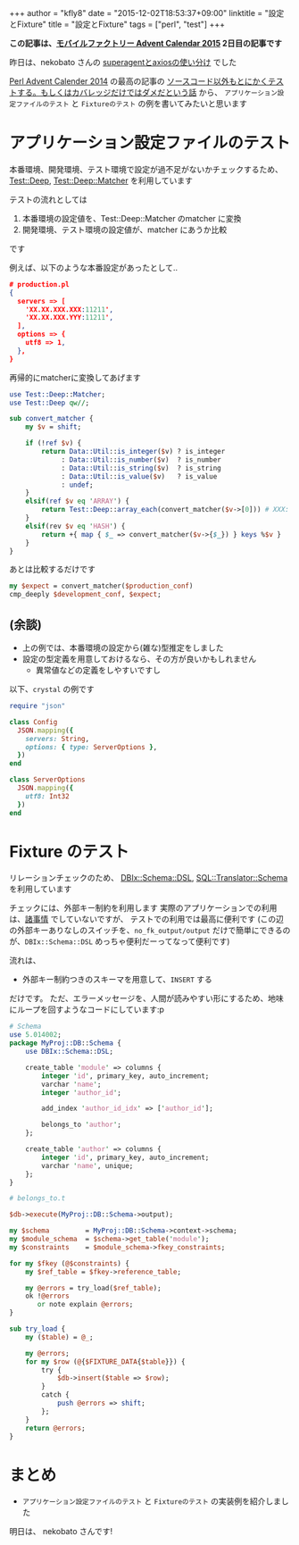+++
author = "kfly8"
date = "2015-12-02T18:53:37+09:00"
linktitle = "設定とFixture"
title = "設定とFixture"
tags = ["perl", "test"]
+++


**この記事は、[モバイルファクトリー Advent Calendar 2015](http://qiita.com/advent-calendar/2015/mobilefactory) 2日目の記事です**

昨日は、nekobato さんの [superagentとaxiosの使い分け](http://qiita.com/nekobato/items/0cd3ed1742310f74653c) でした  　


[Perl Advent Calender 2014](http://qiita.com/advent-calendar/2014/perl) の最高の記事の
[ソースコード以外もとにかくテストする。もしくはカバレッジだけではダメだという話](http://www.songmu.jp/riji/entry/2014-12-25-test-anything.html) から、
`アプリケーション設定ファイルのテスト` と `Fixtureのテスト` の例を書いてみたいと思います



# アプリケーション設定ファイルのテスト

本番環境、開発環境、テスト環境で設定が過不足がないかチェックするため、
[Test::Deep](https://metacpan.org/pod/Test%3A%3ADeep), [Test::Deep::Matcher](https://metacpan.org/pod/Test%3A%3ADeep%3A%3AMatcher) を利用しています


テストの流れとしては

1.  本番環境の設定値を、Test::Deep::Matcher のmatcher に変換
1.  開発環境、テスト環境の設定値が、matcher にあうか比較

です


例えば、以下のような本番設定があったとして..

```json
# production.pl
{
  servers => [
    'XX.XX.XXX.XXX:11211',
    'XX.XX.XXX.YYY:11211',
  ],
  options => {
    utf8 => 1,
  },
}
```

再帰的にmatcherに変換してあげます
```perl
use Test::Deep::Matcher;
use Test::Deep qw//;

sub convert_matcher {
    my $v = shift;

    if (!ref $v) {
        return Data::Util::is_integer($v) ? is_integer
             : Data::Util::is_number($v)  ? is_number
             : Data::Util::is_string($v)  ? is_string
             : Data::Util::is_value($v)   ? is_value
             : undef;
    }
    elsif(ref $v eq 'ARRAY') {
        return Test::Deep::array_each(convert_matcher($v->[0])) # XXX: 仮定
    }
    elsif(rev $v eq 'HASH') {
        return +{ map { $_ => convert_matcher($v->{$_}) } keys %$v }
    }
}
```

あとは比較するだけです
```perl
my $expect = convert_matcher($production_conf)
cmp_deeply $development_conf, $expect;
```

## (余談)

- 上の例では、本番環境の設定から(雑な)型推定をしました
- 設定の型定義を用意しておけるなら、その方が良いかもしれません
  - 異常値などの定義をしやすいですし

以下、`crystal` の例です

```ruby
require "json"

class Config
  JSON.mapping({
    servers: String,
    options: { type: ServerOptions },
  })
end

class ServerOptions
  JSON.mapping({
    utf8: Int32
  })
end
```

# Fixture のテスト

リレーションチェックのため、
[DBIx::Schema::DSL](https://metacpan.org/pod/DBIx%3A%3ASchema%3A%3ADSL), [SQL::Translator::Schema](https://metacpan.org/pod/SQL%3A%3ATranslator%3A%3ASchema) を利用しています

チェックには、外部キー制約を利用します
実際のアプリケーションでの利用は、[諸事情](http://connpass.com/event/11463/) でしていないですが、
テストでの利用では最高に便利です
(この辺の外部キーありなしのスイッチを、`no_fk_output/output` だけで簡単にできるのが、`DBIx::Schema::DSL` めっちゃ便利だーってなって便利です)



流れは、

- 外部キー制約つきのスキーマを用意して、`INSERT` する

だけです。
ただ、エラーメッセージを、人間が読みやすい形にするため、地味にループを回すようなコードにしています:p


```perl
# Schema
use 5.014002;
package MyProj::DB::Schema {
    use DBIx::Schema::DSL;

    create_table 'module' => columns {
        integer 'id', primary_key, auto_increment;
        varchar 'name';
        integer 'author_id';

        add_index 'author_id_idx' => ['author_id'];

        belongs_to 'author';
    };

    create_table 'author' => columns {
        integer 'id', primary_key, auto_increment;
        varchar 'name', unique;
    };
}
```


```perl
# belongs_to.t

$db->execute(MyProj::DB::Schema->output);

my $schema         = MyProj::DB::Schema->context->schema;
my $module_schema  = $schema->get_table('module');
my $constraints    = $module_schema->fkey_constraints;

for my $fkey (@$constraints) {
    my $ref_table = $fkey->reference_table;

    my @errors = try_load($ref_table);
    ok !@errors
       or note explain @errors;
}

sub try_load {
    my ($table) = @_;

    my @errors;
    for my $row (@{$FIXTURE_DATA{$table}}) {
        try {
            $db->insert($table => $row);
        }
        catch {
            push @errors => shift;
        };
    }
    return @errors;
}
```


# まとめ

- `アプリケーション設定ファイルのテスト` と `Fixtureのテスト` の実装例を紹介しました


明日は、 nekobato さんです!



